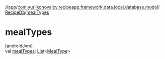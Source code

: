 //[app](../../../index.md)/[com.yuriikonovalov.recipeapp.framework.data.local.database.model](../index.md)/[RecipeDb](index.md)/[mealTypes](meal-types.md)

# mealTypes

[androidJvm]\
val [mealTypes](meal-types.md): [List](https://kotlinlang.org/api/latest/jvm/stdlib/kotlin.collections/-list/index.html)&lt;[MealType](../../com.yuriikonovalov.recipeapp.application.entities/-meal-type/index.md)&gt;
